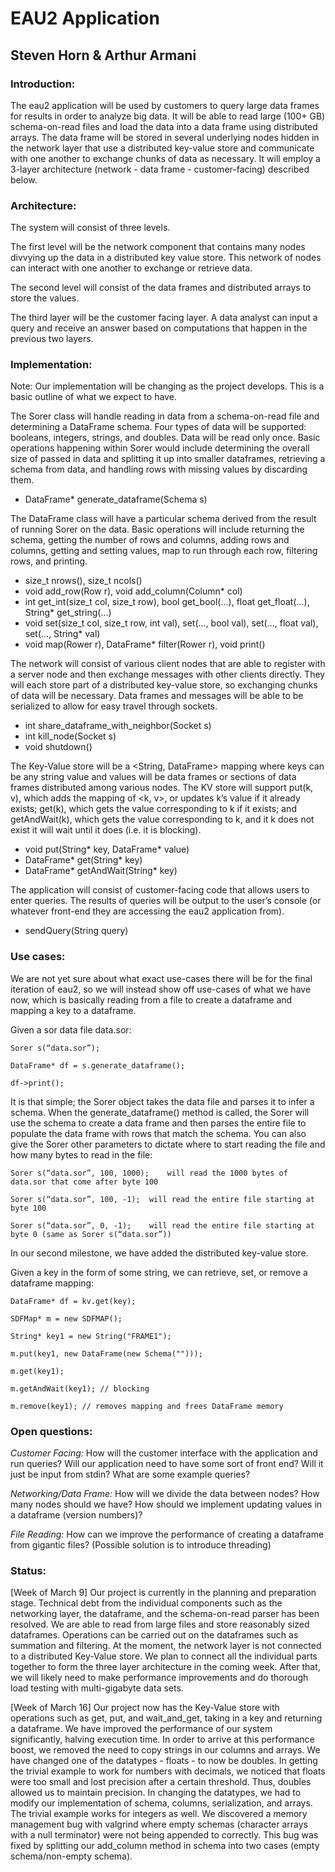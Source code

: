 # EAU2 Application
## Steven Horn & Arthur Armani

### Introduction:

The eau2 application will be used by customers to query large data frames for results in order to analyze big data. It will be able to read large (100+ GB) schema-on-read files and load the data into a data frame using distributed arrays. The data frame will be stored in several underlying nodes hidden in the network layer that use a distributed key-value store and communicate with one another to exchange chunks of data as necessary. It will employ a 3-layer architecture (network - data frame - customer-facing) described below. 

### Architecture:

The system will consist of three levels. 

The first level will be the network component that contains many nodes divvying up the data in a distributed key value store. This network of nodes can interact with one another to exchange or retrieve data.

The second level will consist of the data frames and distributed arrays to store the values. 

The third layer will be the customer facing layer. A data analyst can input a query and receive an answer based on computations that happen in the previous two layers.

### Implementation:

Note: Our implementation will be changing as the project develops. This is a basic outline of what we expect to have.

The Sorer class will handle reading in data from a schema-on-read file and determining a DataFrame schema. Four types of data will be supported: booleans, integers, strings, and doubles. Data will be read only once. Basic operations happening within Sorer would include determining the overall size of passed in data and splitting it up into smaller dataframes, retrieving a schema from data, and handling rows with missing values by discarding them.
* DataFrame* generate_dataframe(Schema s)

The DataFrame class will have a particular schema derived from the result of running Sorer on the data. Basic operations will include returning the schema, getting the number of rows and columns, adding rows and columns, getting and setting values, map to run through each row, filtering rows, and printing.
* size_t nrows(), size_t ncols()
* void add_row(Row r), void add_column(Column* col)
* int get_int(size_t col, size_t row), bool get_bool(...), float get_float(...), String* get_string(...)
* void set(size_t col, size_t row, int val), set(..., bool val), set(..., float val), set(..., String* val)
* void map(Rower r), DataFrame* filter(Rower r), void print()

The network will consist of various client nodes that are able to register with a server node and then exchange messages with other clients directly. They will each store part of a distributed key-value store, so exchanging chunks of data will be necessary. Data frames and messages will be able to be serialized to allow for easy travel through sockets.
* int share_dataframe_with_neighbor(Socket s)
* int kill_node(Socket s)
* void shutdown()

The Key-Value store will be a <String, DataFrame> mapping where keys can be any string value and values will be data frames or sections of data frames distributed among various nodes. The KV store will support put(k, v), which adds the mapping of <k, v>, or updates k’s value if it already exists; get(k), which gets the value corresponding to k if it exists; and getAndWait(k), which gets the value corresponding to k, and it k does not exist it will wait until it does (i.e. it is blocking).
* void put(String* key, DataFrame* value)
* DataFrame* get(String* key)
* DataFrame* getAndWait(String* key)

The application will consist of customer-facing code that allows users to enter queries. The results of queries will be output to the user’s console (or whatever front-end they are accessing the eau2 application from). 
* <return type TBD> sendQuery(String query)

### Use cases:

We are not yet sure about what exact use-cases there will be for the final iteration of eau2, so we will instead show off use-cases of what we have now, which is basically reading from a file to create a dataframe and mapping a key to a dataframe.

Given a sor data file data.sor:

`Sorer s(“data.sor”);`

`DataFrame* df = s.generate_dataframe();`

`df->print();`

It is that simple; the Sorer object takes the data file and parses it to infer a schema. When the generate_dataframe() method is called, the Sorer will use the schema to create a data frame and then parses the entire file to populate the data frame with rows that match the schema. You can also give the Sorer other parameters to dictate where to start reading the file and how many bytes to read in the file:

`Sorer s(“data.sor”, 100, 1000);	will read the 1000 bytes of data.sor that come after byte 100`

`Sorer s(“data.sor”, 100, -1); 	will read the entire file starting at byte 100`

`Sorer s(“data.sor”, 0, -1);	will read the entire file starting at byte 0 (same as Sorer s(“data.sor”))`

In our second milestone, we have added the distributed key-value store.

Given a key in the form of some string, we can retrieve, set, or remove a dataframe mapping:

`DataFrame* df = kv.get(key);`

`SDFMap* m = new SDFMAP();`

`String* key1 = new String("FRAME1");`

`m.put(key1, new DataFrame(new Schema("")));`

`m.get(key1);`

`m.getAndWait(key1); // blocking`

`m.remove(key1); // removes mapping and frees DataFrame memory`

### Open questions:

_Customer Facing:_ How will the customer interface with the application and run queries? Will our application need to have some sort of front end? Will it just be input from stdin? What are some example queries?

_Networking/Data Frame:_ How will we divide the data between nodes? How many nodes should we have? How should we implement updating values in a dataframe (version numbers)?

_File Reading:_ How can we improve the performance of creating a dataframe from gigantic files? (Possible solution is to introduce threading)

### Status:

[Week of March 9] Our project is currently in the planning and preparation stage. Technical debt from the individual components such as the networking layer, the dataframe, and the schema-on-read parser has been resolved. We are able to read from large files and store reasonably sized dataframes. Operations can be carried out on the dataframes such as summation and filtering. At the moment, the network layer is not connected to a distributed Key-Value store. We plan to connect all the individual parts together to form the three layer architecture in the coming week. After that, we will likely need to make performance improvements and do thorough load testing with multi-gigabyte data sets.

[Week of March 16] Our project now has the Key-Value store with operations such as get, put, and wait_and_get, taking in a key and returning a dataframe. We have improved the performance of our system significantly, halving execution time. In order to arrive at this performance boost, we removed the need to copy strings in our columns and arrays. We have changed one of the datatypes - floats - to now be doubles. In getting the trivial example to work for numbers with decimals, we noticed that floats were too small and lost precision after a certain threshold. Thus, doubles allowed us to maintain precision. In changing the datatypes, we had to modify our implementation of schema, columns, serialization, and arrays. The trivial example works for integers as well. We discovered a memory management bug with valgrind where empty schemas (character arrays with a null terminator) were not being appended to correctly. This bug was fixed by splitting our add_column method in schema into two cases (empty schema/non-empty schema). 

